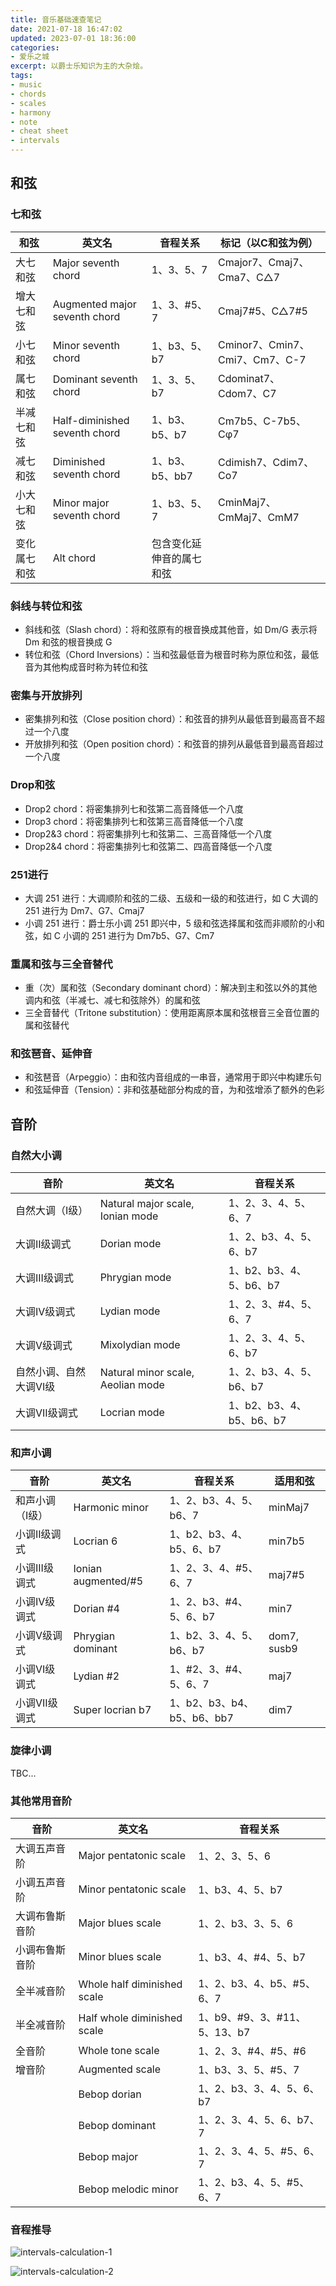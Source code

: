 ```yaml
---
title: 音乐基础速查笔记
date: 2021-07-18 16:47:02
updated: 2023-07-01 18:36:00
categories:
- 爱乐之城
excerpt: 以爵士乐知识为主的大杂烩。
tags:
- music
- chords
- scales
- harmony
- note
- cheat sheet
- intervals
---
```


## 和弦

### 七和弦

| 和弦         | 英文名                        | 音程关系                 | 标记（以C和弦为例）            |
| ------------ | ----------------------------- | ------------------------ | ------------------------------ |
| 大七和弦     | Major seventh chord           | 1、3、5、7               | Cmajor7、Cmaj7、Cma7、C△7      |
| 增大七和弦   | Augmented major seventh chord | 1、3、#5、7              | Cmaj7#5、C△7#5                 |
| 小七和弦     | Minor seventh chord           | 1、b3、5、b7             | Cminor7、Cmin7、Cmi7、Cm7、C-7 |
| 属七和弦     | Dominant seventh chord        | 1、3、5、b7              | Cdominat7、Cdom7、C7           |
| 半减七和弦   | Half-diminished seventh chord | 1、b3、b5、b7            | Cm7b5、C-7b5、Cφ7              |
| 减七和弦     | Diminished seventh chord      | 1、b3、b5、bb7           | Cdimish7、Cdim7、Co7           |
| 小大七和弦   | Minor major seventh chord     | 1、b3、5、7              | CminMaj7、CmMaj7、CmM7         |
| 变化属七和弦 | Alt chord                     | 包含变化延伸音的属七和弦 |                                |


### 斜线与转位和弦

- 斜线和弦（Slash chord）：将和弦原有的根音换成其他音，如 Dm/G 表示将 Dm 和弦的根音换成 G
- 转位和弦（Chord Inversions）：当和弦最低音为根音时称为原位和弦，最低音为其他构成音时称为转位和弦

### 密集与开放排列

- 密集排列和弦（Close position chord）：和弦音的排列从最低音到最高音不超过一个八度
- 开放排列和弦（Open position chord）：和弦音的排列从最低音到最高音超过一个八度

### Drop和弦

- Drop2 chord：将密集排列七和弦第二高音降低一个八度
- Drop3 chord：将密集排列七和弦第三高音降低一个八度
- Drop2&3 chord：将密集排列七和弦第二、三高音降低一个八度
- Drop2&4 chord：将密集排列七和弦第二、四高音降低一个八度

### 251进行

- 大调 251 进行：大调顺阶和弦的二级、五级和一级的和弦进行，如 C 大调的 251 进行为 Dm7、G7、Cmaj7
- 小调 251 进行：爵士乐小调 251 即兴中，5 级和弦选择属和弦而非顺阶的小和弦，如 C 小调的 251 进行为 Dm7b5、G7、Cm7

### 重属和弦与三全音替代

- 重（次）属和弦（Secondary dominant chord）：解决到主和弦以外的其他调内和弦（半减七、减七和弦除外）的属和弦
- 三全音替代（Tritone substitution）：使用距离原本属和弦根音三全音位置的属和弦替代

### 和弦琶音、延伸音

- 和弦琶音（Arpeggio）：由和弦内音组成的一串音，通常用于即兴中构建乐句
- 和弦延伸音（Tension）：非和弦基础部分构成的音，为和弦增添了额外的色彩



## 音阶

### 自然大小调

| 音阶                   | 英文名                            | 音程关系                 |
| ---------------------- | --------------------------------- | ------------------------ |
| 自然大调（I级）        | Natural major scale, Ionian mode  | 1、2、3、4、5、6、7      |
| 大调II级调式           | Dorian mode                       | 1、2、b3、4、5、6、b7    |
| 大调III级调式          | Phrygian mode                     | 1、b2、b3、4、5、b6、b7  |
| 大调IV级调式           | Lydian mode                       | 1、2、3、#4、5、6、7     |
| 大调V级调式            | Mixolydian mode                   | 1、2、3、4、5、6、b7     |
| 自然小调、自然大调VI级 | Natural minor scale, Aeolian mode | 1、2、b3、4、5、b6、b7   |
| 大调VII级调式          | Locrian mode                      | 1、b2、b3、4、b5、b6、b7 |


### 和声小调

| 音阶            | 英文名              | 音程关系                   | 适用和弦    |
| --------------- | ------------------- | -------------------------- | ----------- |
| 和声小调（I级） | Harmonic minor      | 1、2、b3、4、5、b6、7      | minMaj7     |
| 小调II级调式    | Locrian 6           | 1、b2、b3、4、b5、6、b7    | min7b5      |
| 小调III级调式   | Ionian augmented/#5 | 1、2、3、4、#5、6、7       | maj7#5      |
| 小调IV级调式    | Dorian #4           | 1、2、b3、#4、5、6、b7     | min7        |
| 小调V级调式     | Phrygian dominant   | 1、b2、3、4、5、b6、b7     | dom7, susb9 |
| 小调VI级调式    | Lydian #2           | 1、#2、3、#4、5、6、7      | maj7        |
| 小调VII级调式   | Super locrian b7    | 1、b2、b3、b4、b5、b6、bb7 | dim7        |


### 旋律小调

TBC...

### 其他常用音阶

| 音阶           | 英文名                      | 音程关系                     |
| -------------- | --------------------------- | ---------------------------- |
| 大调五声音阶   | Major pentatonic scale      | 1、2、3、5、6                |
| 小调五声音阶   | Minor pentatonic scale      | 1、b3、4、5、b7              |
| 大调布鲁斯音阶 | Major blues scale           | 1、2、b3、3、5、6            |
| 小调布鲁斯音阶 | Minor blues scale           | 1、b3、4、#4、5、b7          |
| 全半减音阶     | Whole half diminished scale | 1、2、b3、4、b5、#5、6、7    |
| 半全减音阶     | Half whole diminished scale | 1、b9、#9、3、#11、5、13、b7 |
| 全音阶         | Whole tone scale            | 1、2、3、#4、#5、#6          |
| 增音阶         | Augmented scale             | 1、b3、3、5、#5、7           |
|                | Bebop dorian                | 1、2、b3、3、4、5、6、b7     |
|                | Bebop dominant              | 1、2、3、4、5、6、b7、7      |
|                | Bebop major                 | 1、2、3、4、5、#5、6、7      |
|                | Bebop melodic minor         | 1、2、b3、4、5、#5、6、7     |

### 音程推导

![intervals-calculation-1](https://cdn.joouis.com/music-concepts-cheat-sheet-1.jpg)

![intervals-calculation-2](https://cdn.joouis.com/music-concepts-cheat-sheet-2.jpg)
